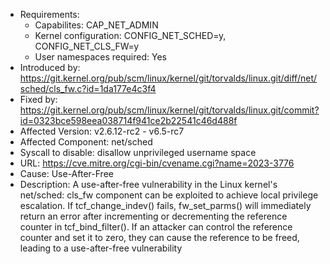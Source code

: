 - Requirements:
    - Capabilites: CAP_NET_ADMIN
    - Kernel configuration: CONFIG_NET_SCHED=y, CONFIG_NET_CLS_FW=y
    - User namespaces required: Yes
- Introduced by: https://git.kernel.org/pub/scm/linux/kernel/git/torvalds/linux.git/diff/net/sched/cls_fw.c?id=1da177e4c3f4
- Fixed by: https://git.kernel.org/pub/scm/linux/kernel/git/torvalds/linux.git/commit?id=0323bce598eea038714f941ce2b22541c46d488f
- Affected Version: v2.6.12-rc2 - v6.5-rc7
- Affected Component: net/sched
- Syscall to disable: disallow unprivileged username space
- URL: https://cve.mitre.org/cgi-bin/cvename.cgi?name=2023-3776
- Cause: Use-After-Free
- Description: A use-after-free vulnerability in the Linux kernel's net/sched: cls_fw component can be exploited to achieve local privilege escalation. If tcf_change_indev() fails, fw_set_parms() will immediately return an error after incrementing or decrementing the reference counter in tcf_bind_filter(). If an attacker can control the reference counter and set it to zero, they can cause the reference to be freed, leading to a use-after-free vulnerability